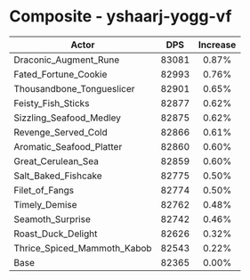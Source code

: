 # Composite - yshaarj-yogg-vf
| Actor | DPS | Increase |
|---|:---:|:---:|
|Draconic_Augment_Rune|83081|0.87%|
|Fated_Fortune_Cookie|82993|0.76%|
|Thousandbone_Tongueslicer|82901|0.65%|
|Feisty_Fish_Sticks|82877|0.62%|
|Sizzling_Seafood_Medley|82875|0.62%|
|Revenge_Served_Cold|82866|0.61%|
|Aromatic_Seafood_Platter|82860|0.60%|
|Great_Cerulean_Sea|82859|0.60%|
|Salt_Baked_Fishcake|82775|0.50%|
|Filet_of_Fangs|82774|0.50%|
|Timely_Demise|82762|0.48%|
|Seamoth_Surprise|82742|0.46%|
|Roast_Duck_Delight|82626|0.32%|
|Thrice_Spiced_Mammoth_Kabob|82543|0.22%|
|Base|82365|0.00%|
